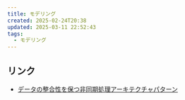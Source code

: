 ```yaml
---
title: モデリング
created: 2025-02-24T20:38
updated: 2025-03-11 22:52:43
tags:
  - モデリング
---
```

## リンク
- [データの整合性を保つ非同期処理アーキテクチャパターン](https://speakerdeck.com/mokuo/async-architecture-patterns)